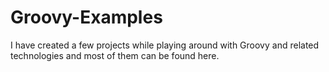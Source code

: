 Groovy-Examples
===============

I have created a few projects while playing around with Groovy and related technologies and most of them can be found here.
